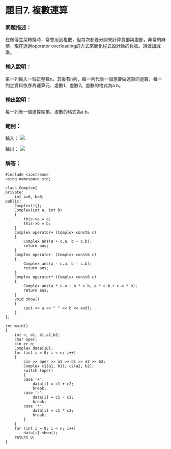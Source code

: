 # 題目7. 複數運算
### 問題描述：
在做傅立葉轉換時，常會用到複數，但每次都要分開來計算實部與虛部，非常的麻煩，現在透過operator overloading的方式來簡化程式設計師的負擔。須做加減乘。

### 輸入說明：
第一列輸入一個正整數n。其後有n列，每一列代表一個想要做運算的虛數，每一列之資料依序為運算元、虛數1、虛數2。虛數的格式為a b。

### 輸出說明：
每一列表一個運算結果。虛數的格式為a b。

### 範例：
輸入：
![](https://i.imgur.com/mJOK4rn.png)

輸出：
![](https://i.imgur.com/GMsdU5n.png)

### 解答：
```cpp=
#include <iostream>
using namespace std;

class Complex{
private:
	int a=0, b=0;
public:
	Complex(){};
	Complex(int a, int b)
	{
		this->a = a;
		this->b = b;
	}
	Complex operator+ (Complex const& c)
	{
		Complex ans(a + c.a, b + c.b);
		return ans;
	}
	Complex operator- (Complex const& c)
	{
		Complex ans(a - c.a, b - c.b);
		return ans;
	}
	Complex operator* (Complex const& c)
	{
		Complex ans(a * c.a - b * c.b, a * c.b + c.a * b);
		return ans;
	}
	void show()
	{
		cout << a << " " << b << endl;
	}
};

int main()
{
	int n, a1, b1,a2,b2;
	char oper;
	cin >> n;
	Complex data[10];
	for (int i = 0; i < n; i++)
	{
		cin >> oper >> a1 >> b1 >> a2 >> b2;
		Complex c1(a1, b1), c2(a2, b2);
		switch (oper)
		{
		case '+':
			data[i] = c1 + c2;
			break;
		case '-':
			data[i] = c1 - c2;
			break;
		case '*':
			data[i] = c1 * c2;
			break;
		}
	}
	for (int i = 0; i < n; i++)
		data[i].show();
	return 0;
}
```
